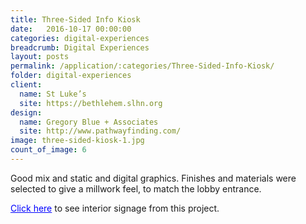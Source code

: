 ```yaml
---
title: Three-Sided Info Kiosk
date:   2016-10-17 00:00:00
categories: digital-experiences
breadcrumb: Digital Experiences
layout: posts
permalink: /application/:categories/Three-Sided-Info-Kiosk/
folder: digital-experiences
client:
  name: St Luke’s
  site: https://bethlehem.slhn.org
design: 
  name: Gregory Blue + Associates
  site: http://www.pathwayfinding.com/
image: three-sided-kiosk-1.jpg
count_of_image: 6
---
```

<div class="col-xs-12 col-sm-12 col-md-12 col-lg-12">
  <div class="fotorama application-item__slider" data-nav="thumbs" data-thumbheight="109" border-width="3">
    <a {{ href | img : "fotorama/three-sided-kiosk-1.jpg" }}></a>
    <a {{ href | img : "fotorama/three-sided-kiosk-2.jpg" }}></a>
    <a {{ href | img : "fotorama/three-sided-kiosk-3.jpg" }}></a>
    <a {{ href | img : "fotorama/three-sided-kiosk-4.jpg" }}></a>
    <a {{ href | img : "fotorama/three-sided-kiosk-5.jpg" }}></a>
    <a {{ href | img : "fotorama/three-sided-kiosk-6.jpg" }}></a>

  </div>
  <div class="visible-xs application-item__icon-slider">
      <i class="icon-swipe"></i>
    </div>
<p class="application-item__content application-item__content--bottom">
    Good mix and static and digital graphics.  Finishes and materials were selected to give a millwork feel, to match the lobby entrance.
</p>
<p class="application-item__content application-item__content--bottom">
    <a style='color:blue;' href='/application/interior-signs/Fabrication-Consistency-in-Healthcare-Wayfinding/'>Click here</a> to see interior signage from this project.
</p>
</div>
